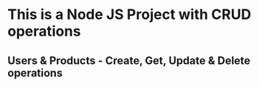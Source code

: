 # This is a Node JS Project with CRUD operations
## Users & Products - Create, Get, Update & Delete operations
